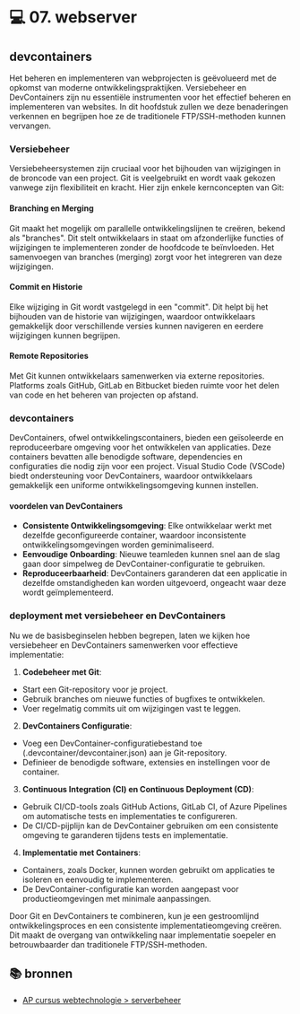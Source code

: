 # 💻 07. webserver
## devcontainers
Het beheren en implementeren van webprojecten is geëvolueerd met de opkomst van moderne ontwikkelingspraktijken. Versiebeheer en DevContainers zijn nu essentiële instrumenten voor het effectief beheren en implementeren van websites. In dit hoofdstuk zullen we deze benaderingen verkennen en begrijpen hoe ze de traditionele FTP/SSH-methoden kunnen vervangen.
### Versiebeheer
Versiebeheersystemen zijn cruciaal voor het bijhouden van wijzigingen in de broncode van een project. Git is veelgebruikt en wordt vaak gekozen vanwege zijn flexibiliteit en kracht. Hier zijn enkele kernconcepten van Git:
#### Branching en Merging
Git maakt het mogelijk om parallelle ontwikkelingslijnen te creëren, bekend als "branches". Dit stelt ontwikkelaars in staat om afzonderlijke functies of wijzigingen te implementeren zonder de hoofdcode te beïnvloeden. Het samenvoegen van branches (merging) zorgt voor het integreren van deze wijzigingen.
#### Commit en Historie
Elke wijziging in Git wordt vastgelegd in een "commit". Dit helpt bij het bijhouden van de historie van wijzigingen, waardoor ontwikkelaars gemakkelijk door verschillende versies kunnen navigeren en eerdere wijzigingen kunnen begrijpen.
#### Remote Repositories
Met Git kunnen ontwikkelaars samenwerken via externe repositories. Platforms zoals GitHub, GitLab en Bitbucket bieden ruimte voor het delen van code en het beheren van projecten op afstand.
### devcontainers
DevContainers, ofwel ontwikkelingscontainers, bieden een geïsoleerde en reproduceerbare omgeving voor het ontwikkelen van applicaties. Deze containers bevatten alle benodigde software, dependencies en configuraties die nodig zijn voor een project. Visual Studio Code (VSCode) biedt ondersteuning voor DevContainers, waardoor ontwikkelaars gemakkelijk een uniforme ontwikkelingsomgeving kunnen instellen.
#### voordelen van DevContainers
- **Consistente Ontwikkelingsomgeving**: Elke ontwikkelaar werkt met dezelfde geconfigureerde container, waardoor inconsistente ontwikkelingsomgevingen worden geminimaliseerd.
- **Eenvoudige Onboarding**: Nieuwe teamleden kunnen snel aan de slag gaan door simpelweg de DevContainer-configuratie te gebruiken.
- **Reproduceerbaarheid**: DevContainers garanderen dat een applicatie in dezelfde omstandigheden kan worden uitgevoerd, ongeacht waar deze wordt geïmplementeerd.
### deployment met versiebeheer en DevContainers
Nu we de basisbeginselen hebben begrepen, laten we kijken hoe versiebeheer en DevContainers samenwerken voor effectieve implementatie:
1. **Codebeheer met Git**:
- Start een Git-repository voor je project.
- Gebruik branches om nieuwe functies of bugfixes te ontwikkelen.
- Voer regelmatig commits uit om wijzigingen vast te leggen.
2. **DevContainers Configuratie**:
- Voeg een DevContainer-configuratiebestand toe (.devcontainer/devcontainer.json) aan je Git-repository.
- Definieer de benodigde software, extensies en instellingen voor de container.
3. **Continuous Integration (CI) en Continuous Deployment (CD)**:
- Gebruik CI/CD-tools zoals GitHub Actions, GitLab CI, of Azure Pipelines om automatische tests en implementaties te configureren.
- De CI/CD-pijplijn kan de DevContainer gebruiken om een consistente omgeving te garanderen tijdens tests en implementatie.
4. **Implementatie met Containers**:
- Containers, zoals Docker, kunnen worden gebruikt om applicaties te isoleren en eenvoudig te implementeren.
- De DevContainer-configuratie kan worden aangepast voor productieomgevingen met minimale aanpassingen.

Door Git en DevContainers te combineren, kun je een gestroomlijnd ontwikkelingsproces en een consistente implementatieomgeving creëren. Dit maakt de overgang van ontwikkeling naar implementatie soepeler en betrouwbaarder dan traditionele FTP/SSH-methoden.

## 📚 bronnen
- [AP cursus webtechnologie > serverbeheer](https://apwt.gitbook.io/webtechnologie/serverbeheer/intro)